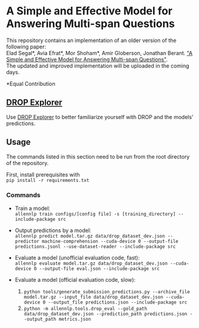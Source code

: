 # A Simple and Effective Model for Answering Multi-span Questions

This repository contains an implementation of an older version of the following paper:  
Elad Segal*, Avia Efrat*, Mor Shoham*, Amir Globerson, Jonathan Berant. ["A Simple and Effective Model for Answering Multi-span Questions"](http://arxiv.org/abs/1909.13375).  
The updated and improved implementation will be uploaded in the coming days.

*Equal Contribution

## [DROP Explorer](https://github.com/eladsegal/DROP-explorer)
Use [DROP Explorer](https://github.com/eladsegal/DROP-explorer) to better familiarize yourself with DROP and the models' predictions.

## Usage
The commands listed in this section need to be run from the root directory of the repository.

First, install prerequisites with  
```pip install -r requirements.txt```

### Commands
* Train a model:  
```allennlp train configs/[config file] -s [training_directory] --include-package src```

* Output predictions by a model:  
```allennlp predict model.tar.gz data/drop_dataset_dev.json --predictor machine-comprehension --cuda-device 0 --output-file predictions.jsonl --use-dataset-reader --include-package src```

* Evaluate a model (unofficial evaluation code, fast):  
```allennlp evaluate model.tar.gz data/drop_dataset_dev.json --cuda-device 0 --output-file eval.json --include-package src```

* Evaluate a model (official evaluation code, slow):
  1. ```python tools/generate_submission_predictions.py --archive_file model.tar.gz --input_file data/drop_dataset_dev.json --cuda-device 0 --output_file predictions.json --include-package src```
  2. ```python -m allennlp.tools.drop_eval --gold_path data/drop_dataset_dev.json --prediction_path predictions.json --output_path metrics.json```
